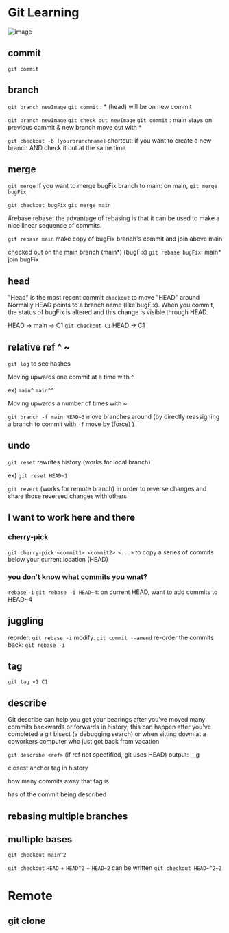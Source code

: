 # Git Learning

![image](https://user-images.githubusercontent.com/55266110/111055744-fcdf4580-8446-11eb-8898-86b311ece8a4.png)

## commit 

`git commit`

## branch
`git branch newImage`  `git commit` :  * (head) will be on new commit

`git branch newImage`  `git check out newImage` `git commit` : main stays on previous commit & new branch move out with *


`git checkout -b [yourbranchname]`
 shortcut: if you want to create a new branch AND check it out at the same time
## merge
`git merge`
If you want to merge bugFix branch to main: on main, `git merge bugFix`

`git checkout bugFix` `git merge main`

#rebase
rebase: the advantage of rebasing is that it can be used to make a nice linear sequence of commits.

`git rebase main` make copy of bugFix branch's commit and join above main

checked out on the main branch (main*) (bugFix)
`git rebase bugFix`: main* join bugFix

## head
"Head" is the most recent commit
`checkout` to move "HEAD" around
Normally HEAD points to a branch name (like bugFix). When you commit, the status of bugFix is altered and this change is visible through HEAD.

HEAD -> main -> C1 `git checkout C1` HEAD -> C1

## relative ref ^ ~
`git log` to see hashes

Moving upwards one commit at a time with ^

ex) `main^` `main^^` 

Moving upwards a number of times with ~<num>
  
  `git branch -f main HEAD~3` move branches around (by directly reassigning a branch to commit with `-f` move by (force) )
  
## undo
`git reset` rewrites history (works for local branch)

ex) `git reset HEAD~1`

`git revert` (works for remote branch)
In order to reverse changes and share those reversed changes with others

## I want to work here and there
### cherry-pick
`git cherry-pick <commit1> <commit2> <...>`  to copy a series of commits below your current location (HEAD)
### you don't know what commits you wnat?
`rebase` `-i`
`git rebase -i HEAD~4`: on current HEAD, want to add commits to HEAD~4 

## juggling
reorder: `git rebase -i`
modify: `git commit --amend`
re-order the commits back: `git rebase -i`

## tag
`git tag v1 C1`

## describe
Git describe can help you get your bearings after you've moved many commits backwards or forwards in history; this can happen after you've completed a git bisect (a debugging search) or when sitting down at a coworkers computer who just got back from vacation

`git describe <ref>` (if ref not specfified, git uses HEAD)
output: <tag>_<numCommits>_g<hash>
 
 
 <tag> closest anchor tag in history
 
 <numCommits> how many commits away that tag is
 
 <hash> has of the commit being described
 
 ## rebasing multiple branches
 
## multiple bases
`git checkout main^2`


`git checkout` `HEAD` + `HEAD^2` + `HEAD~2` can be written
`git checkout HEAD~^2~2`

# Remote

## git clone

